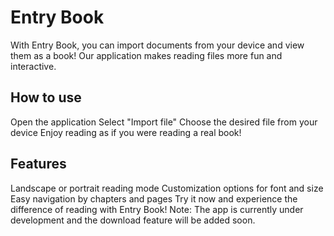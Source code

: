 # Entry Book
With Entry Book, you can import documents from your device and view them as a book! Our application makes reading files more fun and interactive.

## How to use
Open the application
Select "Import file"
Choose the desired file from your device
Enjoy reading as if you were reading a real book!

## Features
Landscape or portrait reading mode
Customization options for font and size
Easy navigation by chapters and pages
Try it now and experience the difference of reading with Entry Book!
Note: The app is currently under development and the download feature will be added soon.
